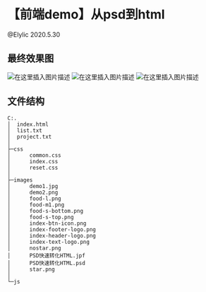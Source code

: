 # 【前端demo】从psd到html

@Elylic 2020.5.30

## 最终效果图

![在这里插入图片描述](https://img-blog.csdnimg.cn/20200530151229651.png?x-oss-process=image/watermark,type_ZmFuZ3poZW5naGVpdGk,shadow_10,text_aHR0cHM6Ly9ibG9nLmNzZG4ubmV0L3NpbmF0XzM4MzY4NjU4,size_16,color_FFFFFF,t_70)
![在这里插入图片描述](https://img-blog.csdnimg.cn/20200530151246746.png?x-oss-process=image/watermark,type_ZmFuZ3poZW5naGVpdGk,shadow_10,text_aHR0cHM6Ly9ibG9nLmNzZG4ubmV0L3NpbmF0XzM4MzY4NjU4,size_16,color_FFFFFF,t_70)
![在这里插入图片描述](https://img-blog.csdnimg.cn/20200530151302107.png?x-oss-process=image/watermark,type_ZmFuZ3poZW5naGVpdGk,shadow_10,text_aHR0cHM6Ly9ibG9nLmNzZG4ubmV0L3NpbmF0XzM4MzY4NjU4,size_16,color_FFFFFF,t_70)
## 文件结构

```clike
C:.
│  index.html
│  list.txt
│  project.txt
│  
├─css
│      common.css
│      index.css
│      reset.css
│      
├─images
│      demo1.jpg
│      demo2.png
│      food-l.png
│      food-m1.png
│      food-s-bottom.png
│      food-s-top.png
│      index-btn-icon.png
│      index-footer-logo.png
│      index-header-logo.png
│      index-text-logo.png
│      nostar.png
│      PSD快速转化HTML.jpf
│      PSD快速转化HTML.psd
│      star.png
│      
└─js

```